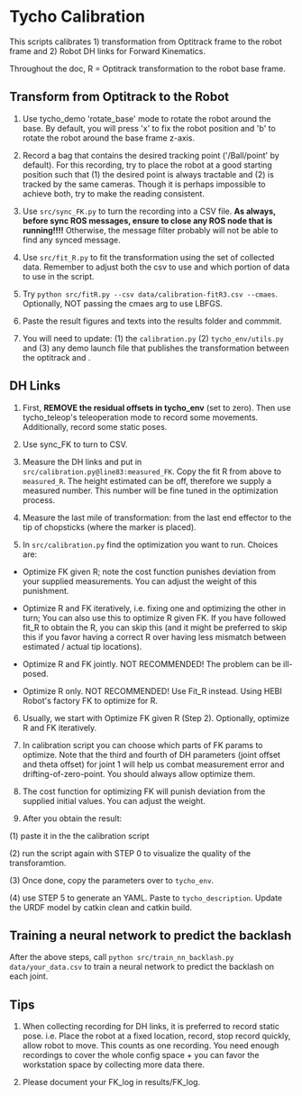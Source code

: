 # Tycho Calibration

This scripts calibrates 1) transformation from Optitrack frame to the robot frame and 2) Robot DH links for Forward Kinematics.

Throughout the doc, R = Optitrack transformation to the robot base frame.

##  Transform from Optitrack to the Robot

1. Use tycho_demo 'rotate_base' mode to rotate the robot around the base. By default, you will press 'x' to fix the robot position and 'b' to rotate the robot around the base frame z-axis.

2. Record a bag that contains the desired tracking point ('/Ball/point' by default). For this recording, try to place the robot at a good starting position such that (1) the desired point is always tractable and (2) is tracked by the same cameras. Though it is perhaps impossible to achieve both, try to make the reading consistent.

3. Use `src/sync_FK.py` to turn the recording into a CSV file. **As always, before sync ROS messages, ensure to close any ROS node that is running!!!!** Otherwise, the message filter probably will not be able to find any synced message.

3. Use `src/fit_R.py` to fit the transformation using the set of collected data. Remember to adjust both the csv to use and which portion of data to use in the script.

4. Try `python src/fitR.py --csv data/calibration-fitR3.csv --cmaes`. Optionally, NOT passing the cmaes arg to use LBFGS.

4. Paste the result figures and texts into the results folder and commmit.

5. You will need to update: (1) the `calibration.py` (2) `tycho_env/utils.py` and (3) any demo launch file that publishes the transformation between the optitrack and .

## DH Links

1. First, **REMOVE the residual offsets in tycho_env** (set to zero). Then use tycho_teleop's teleoperation mode to record some movements. Additionally, record some static poses.

2. Use sync_FK to turn to CSV.

3. Measure the DH links and put in `src/calibration.py@line83:measured_FK`. Copy the fit R from above to `measured_R`. The height estimated can be off, therefore we supply a measured number. This number will be fine tuned in the optimization process.

4. Measure the last mile of transformation: from the last end effector to the tip of chopsticks (where the marker is placed).

5. In `src/calibration.py` find the optimization you want to run. Choices are:

- Optimize FK given R; note the cost function punishes deviation from your supplied measurements. You can adjust the weight of this punishment.

- Optimize R and FK iteratively, i.e. fixing one and optimizing the other in turn; You can also use this to optimize R given FK. If you have followed fit_R to obtain the R, you can skip this (and it might be preferred to skip this if you favor having a correct R over having less mismatch between estimated / actual tip locations).

- Optimize R and FK jointly. NOT RECOMMENDED! The problem can be ill-posed.

- Optimize R only. NOT RECOMMENDED! Use Fit_R instead. Using HEBI Robot's factory FK to optimize for R.

6. Usually, we start with Optimize FK given R (Step 2). Optionally, optimize R and FK iteratively.

7. In calibration script you can choose which parts of FK params to optimize. Note that the third and fourth of DH parameters (joint offset and theta offset) for joint 1 will help us combat measurement error and drifting-of-zero-point. You should always allow optimize them.

8. The cost function for optimizing FK will punish deviation from the supplied initial values. You can adjust the weight.

9. After you obtain the result:

(1) paste it in the the calibration script

(2) run the script again with STEP 0 to visualize the quality of the transforamtion.

(3) Once done, copy the parameters over to `tycho_env`.

(4) use STEP 5 to generate an YAML. Paste to `tycho_description`. Update the URDF model by catkin clean and catkin build.

## Training a neural network to predict the backlash

After the above steps, call `python src/train_nn_backlash.py data/your_data.csv` to train a neural network to predict the backlash on each joint.

## Tips

1. When collecting recording for DH links, it is preferred to record static pose. i.e. Place the robot at a fixed location, record, stop record quickly, allow robot to move. This counts as one recording. You need enough recordings to cover the whole config space + you can favor the workstation space by collecting more data there.

2. Please document your FK\_log in results/FK\_log.
